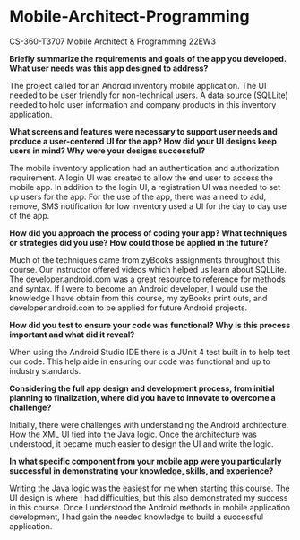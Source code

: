 # Mobile-Architect-Programming
CS-360-T3707 Mobile Architect &amp; Programming 22EW3

**Briefly summarize the requirements and goals of the app you developed. What user needs was this app designed to address?**

The project called for an Android inventory mobile application. The UI needed to be user friendly for non-technical users. A data source (SQLLite) needed to hold user information and company products in this inventory application.

**What screens and features were necessary to support user needs and produce a user-centered UI for the app? How did your UI designs keep users in mind? Why were your designs successful?**

The mobile inventory application had an authentication and authorization requirement. A login UI was created to allow the end user to access the mobile app. In addition to the login UI, a registration UI was needed to set up users for the app. For the use of the app, there was a need to add, remove, SMS notification for low inventory used a UI for the day to day use of the app. 

**How did you approach the process of coding your app? What techniques or strategies did you use? How could those be applied in the future?**

Much of the techniques came from zyBooks assignments throughout this course. Our instructor offered videos which helped us learn about SQLLite. The developer.android.com was a great resource to reference for methods and syntax. If I were to become an Android developer, I would use the knowledge I have obtain from this course, my zyBooks print outs, and developer.android.com to be applied for future Android projects.

**How did you test to ensure your code was functional? Why is this process important and what did it reveal?**

When using the Android Studio IDE there is a JUnit 4 test built in to help test our code. This help aide in ensuring our code was functional and up to industry standards.

**Considering the full app design and development process, from initial planning to finalization, where did you have to innovate to overcome a challenge?**

Initially, there were challenges with understanding the Android architecture. How the XML UI tied into the Java logic. Once the architecture was understood, it became much easier to design the UI and write the logic. 

**In what specific component from your mobile app were you particularly successful in demonstrating your knowledge, skills, and experience?**

Writing the Java logic was the easiest for me when starting this course. The UI design is where I had difficulties, but this also demonstrated my success in this course. Once I understood the Android methods in mobile application development, I had gain the needed knowledge to build a successful application.
